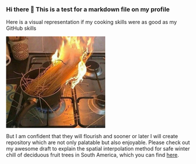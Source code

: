 ### Hi there 👋 This is a test for a markdown file on my profile

Here is a visual representation if my cooking skills were as good as my GitHub skills 

<a><img src='pictures/burning_pasta.jpg' align="center" height="250" /></a>

But I am confident that they will flourish and sooner or later I will create repository which are not only palatable but also enjoyable. Please check out my awesome draft to explain the spatial interpolation method for safe winter chill of deciduous fruit trees in South America, which you can find [here](http://htmlpreview.github.io/?EduardoFernandezC/chill_south_america/lars_may_07/explain-interpolation-concept.html).
<!--
**larscaspersen/larscaspersen** is a ✨ _special_ ✨ repository because its `README.md` (this file) appears on your GitHub profile.

Here are some ideas to get you started:

- 🔭 I’m currently working on ...
- 🌱 I’m currently learning ...
- 👯 I’m looking to collaborate on ...
- 🤔 I’m looking for help with ...
- 💬 Ask me about ...
- 📫 How to reach me: ...
- 😄 Pronouns: ...
- ⚡ Fun fact: ...
-->

